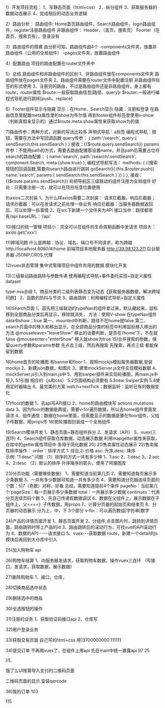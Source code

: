 1）开发项目流程：
    1、写静态页面（html+css）
    2、拆分组件
    3、获取服务器的数据动态展示
    4、完成相应的动态业务逻辑

2）路由分析：
    路由组件:
    Home首页路由组件，Search路由组件，login路由组件，register注册路由组件
    非路由组件：
    Header、（首页，搜索页）
    Foorter（在首页，搜索页有），登录没有

3）路由组件的搭建
    由分析可知，路由组件由4个
        -components文件夹，放置非路由组件（公用的全局组件）
        -pages文件夹，放置路由组件

4）配置路由
    项目的路由配置在router文件夹中

5）总结
    路由组件和非路由组件的区别
        1、非路由组件放在components文件夹
           路由组件放在pages文件夹
        2、路由组件需要在router文件中配置注册
           非路由组件标签的形式使用
        3、注册完的路由，不过是路由组件还是非路由组件，身上都有$route，$router属性
    $route:一般获取路由信息[路径、query]r
    $router:一般进行编程式导航进行跳转[push、replace]

6）Footer组件显示与隐藏
    显示：在Home、Search显示
    隐藏：注册和登录
        在路由信息里配置meta属性里的show为布尔值
        再到footer组件标签里使用v-show（判断真假来显示的）通过$route.meta.show属性来获取show为的值

7)路由传参：两种方式，对象的写法比较多
    声明式导航：a标签
    编程式导航：按钮，需要在方法中写回调函数
    query传参：
        {
            path:'/search',
            query:{
                sendSearch:this.sendSearch
            }
        }
        接收：{{$route.query.sendSearch}}
    params传参：不能用path的方式，需要去路由配置那设置name，并且path后需要占位符
        search的路由配置：
        {
            name:'search',
            path:'/search/:sendSearch',
            component:Search,
            meta:{show:true}
        },
        编程式导航写法：
        methods: {
            //搜索按钮的回调函数,需要向search路由进行跳转
            goSearch(){
                this.$router.push({
                    name:'search',
                    params:{
                        sendSearch:this.sendSearch
                    }
                })
            } 
        },
        接收：{{$route.params.sendSearch}}
8)把导航区三级联动的组件注册为全局组件
    好处：只需要注册一次，就可以在项目任意位置使用

9)axios二次封装
    1、为什么样axios需要二次封装：
        请求拦截器，响应拦截器；
        请求拦截器：可以在发请求之前处理一些业务
        响应拦截器：当服务器数据返回后，可以处理一些事情
    2、在src下新建一个文件夹为API
        接口当中：路径都带有/api
        baseURL：‘/api’

10)接口的统一管理
    项目小：完全可以在组件的生命周期函数中发请求
    项目大：axios.get('xxx')

11)跨域问题
    什么是跨越：协议、域名、端口号不同请求，称为跨越
    http://localhost:8080/#/home  前端项目本地服务器
    http://39.98.123.211 后台服务器
    JSONP,CROS,代理

12)vuex状态管理
    集中式管理项目中组件共用的数据
    模块化开发

13)三级联动路由跳转与参数传递
    使用编程式导航+事件委托实现+自定义属性dataset

type-nva总结
    1、商品分类的二级列表静态变为动态【获取服务器数据，解决跨域问题】
    2、函数的防抖与节流
    3、路由跳转：利用编程式导航+自定义属性

14)Search页面
    1、首先把三级联动的typeNav的组件拿过来，默认藏起来，鼠标
    移到全部商品分类后再显示，移除就消失，
    方法：使用V-show 在typeNav组件data中show：true
    第一、mounted中判断，路径不在home就false
    第二、search页面中的移入和移出显示，在全部商品分类的标签中利用鼠标移入移出的方法
    @mouseleave="leaveShow" 移出的话要判断，是否在‘/home’下，不在就false
    @mouseenter="enterShow" 移入就show为true
15)合并搜索的参数，保留querty参数和params参数
    先点击三级，然后再搜索
    先搜索，再点三级
    都能保留到数据

16)home首页的轮播图
    有banner和floor
    1、按照mockjs模拟服务器数据,安装mockjs
    2、新建json数据，和图片
    3、建里mockServer.js文件实现模拟数据
    4、mockServer.js引入到main.js中
    5、用到swiper插件来实现轮播图，再main.js中导入
        5.1引报 相应的（js和css）
        5.2页面结构必须要有
        5.3new Swiper实例
        5.4使用定时器输出
    6、最完美的方案
        watch+nextTick：数据监听：监听已有的数据变化

17)floor的数据
    1、去api写API接口
    2、home的路由模块写
        actions
        mutations
        data
    3、因为floor的数据是两组，需要v-for遍历数据，所以去home组件里面发请求
    4、组件通信：数据在home里面，但需要显示的数据是要在floor组件，父给子传数据，用props传
18)把轮播图封装成一个全局组件

19)Search模块开发
    1、静态页面+静态组件拆分
    2、发请求（API）
    3、vuex(三连环)
    4、Search组件获取仓库数据，动态展示数据
    利用mapgetter属性来获取，仓库中的getter属性项目中
    多用于简化数据
20)
21)售卖属性动态展示
22)售卖属性排序操作：
order：排序方式 
1: 综合,2: 价格 asc: 升序,desc: 降序  
示例: "1:desc"
问题
（1）排序的方式一共有多少种
1、1:asc
2、1:desc
3、2:asc
4、2:desc
（2）默认的排序
升序降序的箭头，使用了阿狸图库

23)分页功能（需要哪些数据）
1、需要知道当前第几页
2、需要知道每页展示多少条数据
3、一共有多少数据可知道一共有多少页
4、需要知道分页器连续页面的个数：5|7（奇数）对称，好看
总结，需要知道提前4个条件
pageNo：当前第几个
pageSize：每一页展示多少条数据
total：一共展示多少数据
continues：代表分页连续页码个数
5、先自己传递假数据调试
6、数据在父组件上，展示数据在子组件上，父====》子传数据，用props
7、计算分页器的起始页和结束页
8、分页器的动态展示
分为上，中，下  3个部分
v-for：可以遍历数组|字符串|数字

24)产品的详情页面开发
1、静态页面开发
2、分组件,点击图片时，跳转到详情页面，路由跳转时带上产品的id
3、路由跳转后的滚动行为，可找vue的API滚动行为
4、数据的API-----请求接口
5、vuex---获取数据
route，新建一个detail的js模块后再回到大仓库中引入

25)加入购物车
api

26)购物车结算
1、向服务器发请求，获取购物车数据，操作vuex三连环
（写接口，发请求，获取数据，展示数据）

27)删除购物车
1、接口，仓库，

28)切换商品选中状态

29)删除选中的商品

30)全选按钮的操作

31)注册的业务
1、获取验证码接口api
2、仓库写

32)用户登录业务

33)获取交易页面
自己写的html+css
用13700000000
111111

34)提交订单
不再用vuex了，在组件上用api
先在main中统一暴露api
97 25

35)
饿了么UI按需导入支付的二维码页面

二维码页面的显示 安装qercode

36)我的订单
103

115